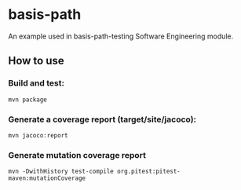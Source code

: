 # basis-path

An example used in basis-path-testing Software Engineering module.

## How to use

### Build and test:

```
mvn package
```

### Generate a coverage report (target/site/jacoco):

```
mvn jacoco:report
```

### Generate mutation coverage report
```
mvn -DwithHistory test-compile org.pitest:pitest-maven:mutationCoverage
```
